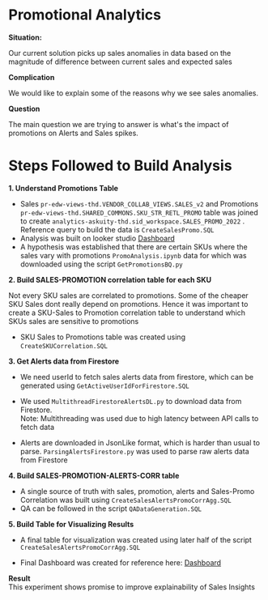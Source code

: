 # Promotional Analytics

**Situation:**

Our current solution picks up sales anomalies in data based on the magnitude of difference between current sales and expected sales

**Complication**

We would like to explain some of the reasons why we see sales anomalies. 

**Question**

The main question we are trying to answer is what's the impact of promotions on Alerts and Sales spikes.

# Steps Followed to Build Analysis

**1. Understand Promotions Table**
- Sales `pr-edw-views-thd.VENDOR_COLLAB_VIEWS.SALES_v2` and Promotions `pr-edw-views-thd.SHARED_COMMONS.SKU_STR_RETL_PROMO` table was joined to create `analytics-askuity-thd.sid_workspace.SALES_PROMO_2022` . Reference query to build the data is `CreateSalesPromo.SQL`
- Analysis was built on looker studio [Dashboard](https://datastudio.google.com/u/0/reporting/69f327c1-22a4-4164-b0c1-d8895bfde7e2/page/tEnnC/edit)
- A hypothesis was established that there are certain SKUs where the sales vary with promotions `PromoAnalysis.ipynb` data for which was downloaded using the script `GetPromotionsBQ.py`

**2. Build SALES-PROMOTION correlation table for each SKU** <br>

Not every SKU sales are correlated to promotions. Some of the cheaper SKU Sales dont really depend on promotions. Hence it was important to create a SKU-Sales to Promotion correlation table to understand which SKUs sales are sensitive to promotions

- SKU Sales to Promotions table was created using `CreateSKUCorrelation.SQL`

**3. Get Alerts data from Firestore**
- We need userId to fetch sales alerts data from firestore, which can be generated using `GetActiveUserIdForFirestore.SQL`
- We used `MultithreadFirestoreAlertsDL.py` to download data from Firestore. <br>
Note: Multithreading was used due to high latency between API calls to fetch data

- Alerts are downloaded in JsonLike format, which is harder than usual to parse. `ParsingAlertsFirestore.py` was used to parse raw alerts data from Firestore

**4. Build SALES-PROMOTION-ALERTS-CORR table**

- A single source of truth with sales, promotion, alerts and Sales-Promo Correlation was built using `CreateSalesAlertsPromoCorrAgg.SQL` 
- QA can be followed in the script `QADataGeneration.SQL`

**5. Build Table for Visualizing Results**

- A final table for visualization was created using later half of the script `CreateSalesAlertsPromoCorrAgg.SQL` 

- Final Dashboard was created for reference here: [Dashboard](https://datastudio.google.com/u/0/reporting/6df19b43-9805-4c91-9694-50accb313e4a/page/ZIDCD/edit)


**Result** <br> 
This experiment shows promise to improve explainability of Sales Insights 



